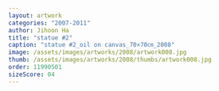 ```yaml
---
layout: artwork
categories: "2007-2011"
author: Jihoon Ha
title: "statue #2"
caption: "statue #2_oil on canvas_70×70㎝_2008"
image: /assets/images/artworks/2008/artwork008.jpg
thumb: /assets/images/artworks/2008/thumbs/artwork008.jpg
order: 11990501
sizeScore: 04
---
```


